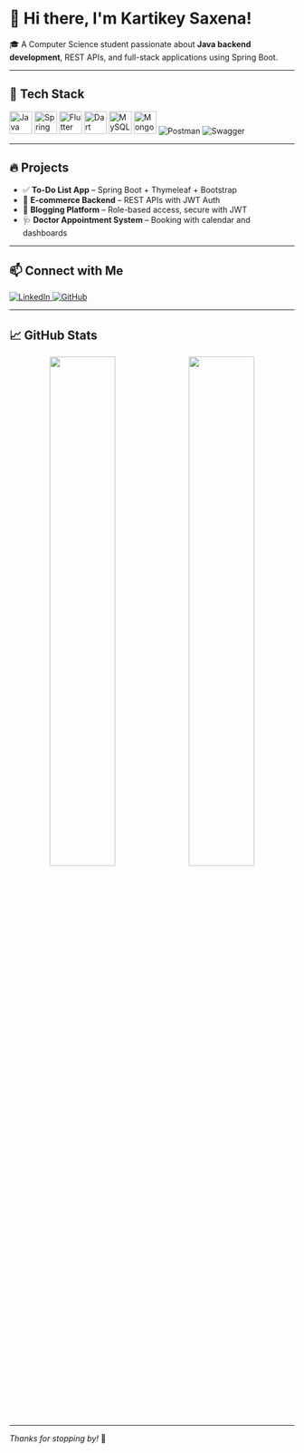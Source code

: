# 👋 Hi there, I'm Kartikey Saxena!

🎓 A Computer Science student passionate about **Java backend development**, REST APIs, and full-stack applications using Spring Boot.

---

## 🧰 Tech Stack

<p align="left">
  <!-- Languages & Frameworks -->
  <img src="https://cdn.jsdelivr.net/gh/devicons/devicon/icons/java/java-original.svg" width="40" alt="Java"/>
  <img src="https://cdn.jsdelivr.net/gh/devicons/devicon/icons/spring/spring-original.svg" width="40" alt="Spring Boot"/>
  <img src="https://cdn.jsdelivr.net/gh/devicons/devicon/icons/flutter/flutter-original.svg" width="40" alt="Flutter"/>
  <img src="https://cdn.jsdelivr.net/gh/devicons/devicon/icons/dart/dart-original.svg" width="40" alt="Dart"/>
  
  <!-- Databases -->
  <img src="https://cdn.jsdelivr.net/gh/devicons/devicon/icons/mysql/mysql-original.svg" width="40" alt="MySQL"/>
  <img src="https://cdn.jsdelivr.net/gh/devicons/devicon/icons/mongodb/mongodb-original.svg" width="40" alt="MongoDB"/>
  
  <!-- Tools -->
  <img src="https://img.icons8.com/external-tal-revivo-shadow-tal-revivo/40/null/external-postman-is-the-only-complete-api-development-environment-logo-shadow-tal-revivo.png" alt="Postman"/>
  <img src="https://img.icons8.com/color/40/swagger.png" alt="Swagger"/>
</p>

---

## 🔥 Projects

- ✅ **To-Do List App** – Spring Boot + Thymeleaf + Bootstrap  
- 🛒 **E-commerce Backend** – REST APIs with JWT Auth  
- 📝 **Blogging Platform** – Role-based access, secure with JWT  
- 🩺 **Doctor Appointment System** – Booking with calendar and dashboards

---

## 📫 Connect with Me

<p align="left">
  <a href="https://www.linkedin.com/in/kartikey-saxena-b16193290" target="_blank">
    <img src="https://img.icons8.com/color/48/linkedin.png" alt="LinkedIn"/>
  </a>
  <a href="https://github.com/Kartikey027" target="_blank">
    <img src="https://img.icons8.com/ios-glyphs/40/000000/github.png" alt="GitHub"/>
  </a>
</p>

---

## 📈 GitHub Stats

<p align="center">
  <img src="https://github-readme-stats.vercel.app/api?username=Kartikey027&show_icons=true&theme=radical" width="48%"/>
  <img src="https://github-readme-streak-stats.herokuapp.com/?user=Kartikey027&theme=radical" width="48%"/>
</p>

---

_Thanks for stopping by!_ 🚀

